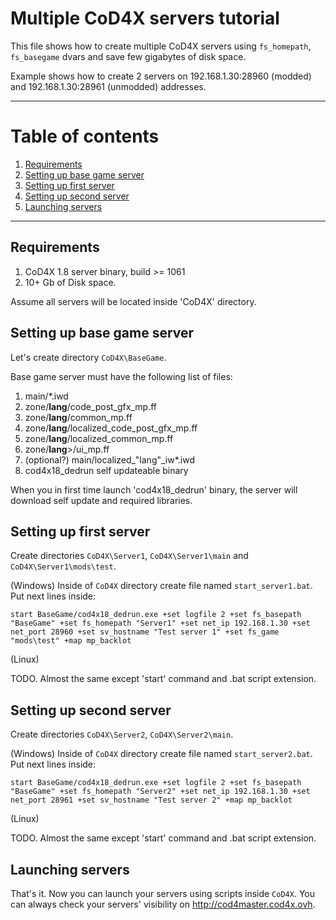 # Multiple CoD4X servers tutorial

This file shows how to create multiple CoD4X servers using `fs_homepath`, `fs_basegame` dvars and save few gigabytes of disk space.

Example shows how to create 2 servers on 192.168.1.30:28960 (modded) and 192.168.1.30:28961 (unmodded) addresses.

---

# Table of contents

1. [Requirements](#requirements)
2. [Setting up base game server](#setting-up-base-game-server)
3. [Setting up first server](#setting-up-first-server)
4. [Setting up second server](#setting-up-second-server)
5. [Launching servers](#launching-servers)

---

## Requirements

1. CoD4X 1.8 server binary, build >= 1061
2. 10+ Gb of Disk space.

Assume all servers will be located inside 'CoD4X' directory.

## Setting up base game server

Let's create directory `CoD4X\BaseGame`.

Base game server must have the following list of files:

1. main/*.iwd
2. zone/__lang__/code_post_gfx_mp.ff
3. zone/__lang__/common_mp.ff
4. zone/__lang__/localized_code_post_gfx_mp.ff
5. zone/__lang__/localized_common_mp.ff
4. zone/__lang__>/ui_mp.ff
5. (optional?) main/localized_"lang"_iw*.iwd
6. cod4x18_dedrun self updateable binary

When you in first time launch 'cod4x18_dedrun' binary, the server will download self update and required libraries.

## Setting up first server

Create directories `CoD4X\Server1`, `CoD4X\Server1\main` and `CoD4X\Server1\mods\test`.

(Windows)
Inside of `CoD4X` directory create file named `start_server1.bat`. Put next lines inside:

```
start BaseGame/cod4x18_dedrun.exe +set logfile 2 +set fs_basepath "BaseGame" +set fs_homepath "Server1" +set net_ip 192.168.1.30 +set net_port 28960 +set sv_hostname "Test server 1" +set fs_game "mods\test" +map mp_backlot
```

(Linux)

TODO. Almost the same except 'start' command and .bat script extension.

## Setting up second server

Create directories `CoD4X\Server2`, `CoD4X\Server2\main`.

(Windows)
Inside of `CoD4X` directory create file named `start_server2.bat`. Put next lines inside:

```
start BaseGame/cod4x18_dedrun.exe +set logfile 2 +set fs_basepath "BaseGame" +set fs_homepath "Server2" +set net_ip 192.168.1.30 +set net_port 28961 +set sv_hostname "Test server 2" +map mp_backlot
```

(Linux)

TODO. Almost the same except 'start' command and .bat script extension.

## Launching servers

That's it. Now you can launch your servers using scripts inside `CoD4X`. You can always check your servers' visibility on http://cod4master.cod4x.ovh.
